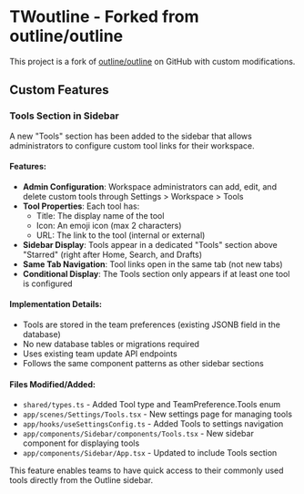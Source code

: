 # TWoutline - Forked from outline/outline

This project is a fork of [outline/outline](https://github.com/outline/outline) on GitHub with custom modifications.

## Custom Features

### Tools Section in Sidebar

A new "Tools" section has been added to the sidebar that allows administrators to configure custom tool links for their workspace.

#### Features:
- **Admin Configuration**: Workspace administrators can add, edit, and delete custom tools through Settings > Workspace > Tools
- **Tool Properties**: Each tool has:
  - Title: The display name of the tool
  - Icon: An emoji icon (max 2 characters)
  - URL: The link to the tool (internal or external)
- **Sidebar Display**: Tools appear in a dedicated "Tools" section above "Starred" (right after Home, Search, and Drafts)
- **Same Tab Navigation**: Tool links open in the same tab (not new tabs)
- **Conditional Display**: The Tools section only appears if at least one tool is configured

#### Implementation Details:
- Tools are stored in the team preferences (existing JSONB field in the database)
- No new database tables or migrations required
- Uses existing team update API endpoints
- Follows the same component patterns as other sidebar sections

#### Files Modified/Added:
- `shared/types.ts` - Added Tool type and TeamPreference.Tools enum
- `app/scenes/Settings/Tools.tsx` - New settings page for managing tools
- `app/hooks/useSettingsConfig.ts` - Added Tools to settings navigation
- `app/components/Sidebar/components/Tools.tsx` - New sidebar component for displaying tools
- `app/components/Sidebar/App.tsx` - Updated to include Tools section

This feature enables teams to have quick access to their commonly used tools directly from the Outline sidebar.